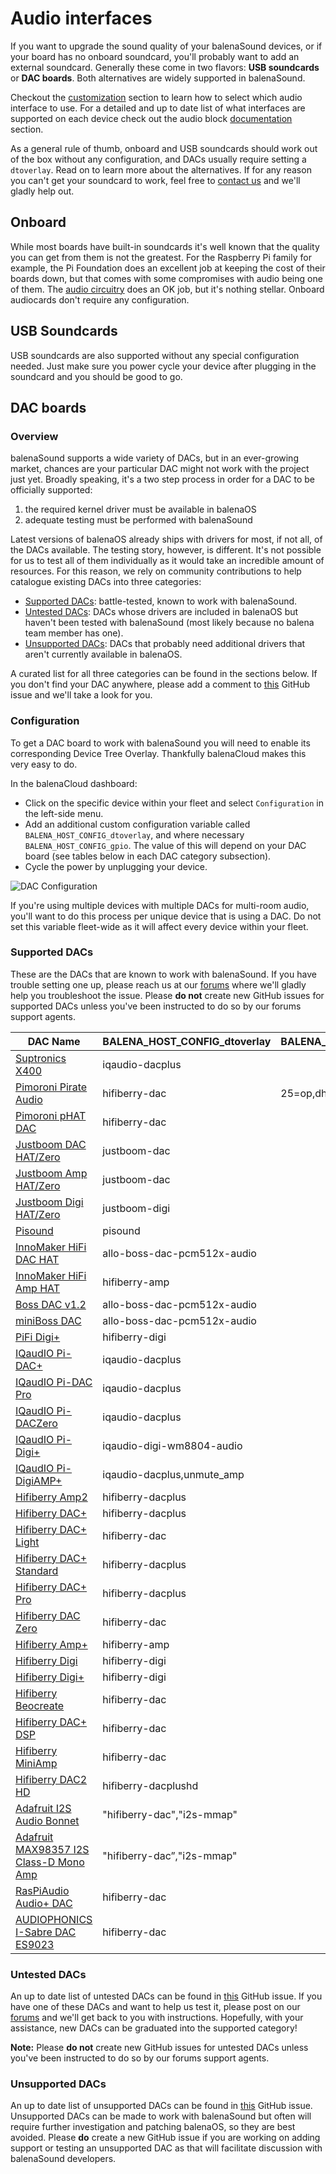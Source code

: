 # Audio interfaces

If you want to upgrade the sound quality of your balenaSound devices, or if your board has no onboard soundcard, you'll probably want to add an external soundcard. Generally these come in two flavors: **USB soundcards** or **DAC boards**. Both alternatives are widely supported in balenaSound.

Checkout the [customization](https://balena-sound.pages.dev/customization) section to learn how to select which audio interface to use. For a detailed and up to date list of what interfaces are supported on each device check out the audio block [documentation](https://github.com/balenablocks/audio#supported-devices) section.

As a general rule of thumb, onboard and USB soundcards should work out of the box without any configuration, and DACs usually require setting a `dtoverlay`. Read on to learn more about the alternatives. If for any reason you can't get your soundcard to work, feel free to [contact us](https://balena-sound.pages.dev/support#contact-us) and we'll gladly help out.

## Onboard

While most boards have built-in soundcards it's well known that the quality you can get from them is not the greatest. For the Raspberry Pi family for example, the Pi Foundation does an excellent job at keeping the cost of their boards down, but that comes with some compromises with audio being one of them. The [audio circuitry](https://hackaday.com/2018/07/13/behind-the-pin-how-the-raspberry-pi-gets-its-audio/) does an OK job, but it's nothing stellar. Onboard audiocards don't require any configuration.

## USB Soundcards

USB soundcards are also supported without any special configuration needed. Just make sure you power cycle your device after plugging in the soundcard and you should be good to go.

## DAC boards

### Overview

balenaSound supports a wide variety of DACs, but in an ever-growing market, chances are your particular DAC might not work with the project just yet. Broadly speaking, it's a two step process in order for a DAC to be officially supported:

1. the required kernel driver must be available in balenaOS
2. adequate testing must be performed with balenaSound

Latest versions of balenaOS already ships with drivers for most, if not all, of the DACs available. The testing story, however, is different. It's not possible for us to test all of them individually as it would take an incredible amount of resources. For this reason, we rely on community contributions to help catalogue existing DACs into three categories:

- [Supported DACs](https://balena-sound.pages.dev/audio-interfaces#Supported-DACs): battle-tested, known to work with balenaSound.
- [Untested DACs](https://balena-sound.pages.dev/audio-interfaces#Untested-DACs): DACs whose drivers are included in balenaOS but haven't been tested with balenaSound (most likely because no balena team member has one).
- [Unsupported DACs](https://balena-sound.pages.dev/audio-interfaces#Unsupported-DACs): DACs that probably need additional drivers that aren't currently available in balenaOS.

A curated list for all three categories can be found in the sections below. If you don't find your DAC anywhere, please add a comment to [this](https://github.com/balena-labs-projects/balena-sound/issues/439) GitHub issue and we'll take a look for you.

### Configuration

To get a DAC board to work with balenaSound you will need to enable its corresponding Device Tree Overlay. Thankfully balenaCloud makes this very easy to do.

In the balenaCloud dashboard:

- Click on the specific device within your fleet and select `Configuration` in the left-side menu.
- Add an additional custom configuration variable called `BALENA_HOST_CONFIG_dtoverlay`, and where necessary `BALENA_HOST_CONFIG_gpio`. The value of this will depend on your DAC board (see tables below in each DAC category subsection).
- Cycle the power by unplugging your device.

![DAC Configuration](https://github.com/theoisadoor/balena-sound/blob/theoisadoor-patch-1/docs/images/dac-vars.png)

If you're using multiple devices with multiple DACs for multi-room audio, you'll want to do this process per unique device that is using a DAC. Do not set this variable fleet-wide as it will affect every device within your fleet.

### Supported DACs

These are the DACs that are known to work with balenaSound. If you have trouble setting one up, please reach us at our [forums](https://forums.balena.io/) where we'll gladly help you troubleshoot the issue. Please **do not** create new GitHub issues for supported DACs unless you've been instructed to do so by our forums support agents.

| DAC Name                                     | BALENA_HOST_CONFIG_dtoverlay | BALENA_HOST_CONFIG_gpio |
| -------------------------------------------- | ---------------------------- | ----------------------- |
| [Suptronics X400][1]                         | iqaudio-dacplus              |                         |
| [Pimoroni Pirate Audio][12]                  | hifiberry-dac                | 25=op,dh                |
| [Pimoroni pHAT DAC][2]                       | hifiberry-dac                |                         |
| [Justboom DAC HAT/Zero][3]                   | justboom-dac                 |                         |
| [Justboom Amp HAT/Zero][30]                  | justboom-dac                 |                         |
| [Justboom Digi HAT/Zero][25]                 | justboom-digi                |                         |
| [Pisound][4]                                 | pisound                      |                         |
| [InnoMaker HiFi DAC HAT][8]                  | allo-boss-dac-pcm512x-audio  |                         |
| [InnoMaker HiFi Amp HAT][35]                 | hifiberry-amp                |                         |
| [Boss DAC v1.2][29]                          | allo-boss-dac-pcm512x-audio  |                         |
| [miniBoss DAC][10]                           | allo-boss-dac-pcm512x-audio  |                         |
| [PiFi Digi+][11]                             | hifiberry-digi               |                         |
| [IQaudIO Pi-DAC+][13]                        | iqaudio-dacplus              |                         |
| [IQaudIO Pi-DAC Pro][31]                     | iqaudio-dacplus              |                         |
| [IQaudIO Pi-DACZero][32]                     | iqaudio-dacplus              |                         |
| [IQaudIO Pi-Digi+][33]                       | iqaudio-digi-wm8804-audio    |                         |
| [IQaudIO Pi-DigiAMP+][34]                    | iqaudio-dacplus,unmute_amp   |                         |
| [Hifiberry Amp2][14]                         | hifiberry-dacplus            |                         |
| [Hifiberry DAC+][6]                          | hifiberry-dacplus            |                         |
| [Hifiberry DAC+ Light][15]                   | hifiberry-dac                |                         |
| [Hifiberry DAC+ Standard][16]                | hifiberry-dacplus            |                         |
| [Hifiberry DAC+ Pro][17]                     | hifiberry-dacplus            |                         |
| [Hifiberry DAC Zero][18]                     | hifiberry-dac                |                         |
| [Hifiberry Amp+][19]                         | hifiberry-amp                |                         |
| [Hifiberry Digi][20]                         | hifiberry-digi               |                         |
| [Hifiberry Digi+][21]                        | hifiberry-digi               |                         |
| [Hifiberry Beocreate][22]                    | hifiberry-dac                |                         |
| [Hifiberry DAC+ DSP][23]                     | hifiberry-dac                |                         |
| [Hifiberry MiniAmp][24]                      | hifiberry-dac                |                         |
| [Hifiberry DAC2 HD][27]                      | hifiberry-dacplushd          |                         |
| [Adafruit I2S Audio Bonnet][26]              | "hifiberry-dac","i2s-mmap"   |                         |
| [Adafruit MAX98357 I2S Class-D Mono Amp][28] | "hifiberry-dac”,"i2s-mmap"   |                         |
| [RasPiAudio Audio+ DAC][37]                  | hifiberry-dac                |                         |
| [AUDIOPHONICS I-Sabre DAC ES9023][39]        | hifiberry-dac                |                         |

[1]: http://www.suptronics.com/Xseries/x400.html
[2]: https://shop.pimoroni.com/products/phat-dac
[3]: https://uk.pi-supply.com/products/justboom-dac-hat
[4]: https://blokas.io/pisound/
[5]: https://forums.balena.io/t/regarding-dac-installation-on-balenasound-project/45568/27
[6]: https://www.hifiberry.com/products/dacplus/
[7]: https://forums.balena.io/t/no-sound-from-dac/61343/5
[8]: http://www.inno-maker.com/product/hifi-dac-hat/
[9]: https://github.com/balena-io-experimental/balena-sound/pull/98
[10]: https://allo.com/sparky/miniboss-rpi-zero.html
[11]: http://www.kumantech.com/kuman-sc07-raspberry-pi-hifi-digi-digital-sound-card-i2s-spdif-optical-fiber-for-raspberry-pi-3-2-model-b-b-sc07_p0041.html
[12]: https://shop.pimoroni.com/collections/pirate-audio
[13]: https://www.raspberrypi.org/products/iqaudio-dac-plus/
[14]: https://www.hifiberry.com/shop/boards/hifiberry-amp2/
[15]: https://www.hifiberry.com/shop/boards/hifiberry-dac-light/
[16]: https://www.hifiberry.com/shop/boards/hifiberry-dacplus-rca-version/
[17]: https://www.hifiberry.com/shop/boards/hifiberry-dac-pro/
[18]: https://www.hifiberry.com/shop/boards/hifiberry-dac-zero/
[19]: https://www.hifiberry.com/products/ampplus/
[20]: https://www.hifiberry.com/products/digi/
[21]: https://www.hifiberry.com/products/digiplus/
[22]: https://www.hifiberry.com/beocreate/
[23]: https://www.hifiberry.com/shop/boards/hifiberry-dac-dsp/
[24]: https://www.hifiberry.com/shop/boards/miniamp/
[25]: https://uk.pi-supply.com/products/justboom-digi-hat
[26]: https://www.adafruit.com/product/4037
[27]: https://www.hifiberry.com/shop/boards/hifiberry-dac2-hd/
[28]: https://learn.adafruit.com/adafruit-max98357-i2s-class-d-mono-amp
[29]: https://allo.com/sparky/boss-dac.html
[30]: https://uk.pi-supply.com/products/justboom-amp-hat
[31]: https://www.raspberrypi.org/products/iqaudio-dac-pro/
[32]: http://www.thepilocator.com/Product/Info/iqaudio-pi-daczero-full-hd-audio-card-mmp
[33]: https://shop.pimoroni.com/products/pi-digi?variant=33370425994
[34]: https://www.raspberrypi.org/products/iqaudio-digiamp-plus/
[35]: https://www.inno-maker.com/product/hifi-amp-hat/
[36]: https://github.com/balena-io-experimental/balena-sound/issues/385
[37]: https://raspiaudio.com/produit/audio
[38]: https://github.com/balena-io-experimental/balena-sound/issues/355
[39]: https://www.audiophonics.fr/fr/dac-et-interfaces-pour-raspberry-pi/audiophonics-i-sabre-dac-es9023-tcxo-raspberry-pi-a-b-20-i2s-p-9978.html
[40]: https://github.com/balena-io-experimental/balena-sound/issues/345

### Untested DACs

An up to date list of untested DACs can be found in [this](https://github.com/balena-io-experimental/balena-sound/issues/439) GitHub issue. If you have one of these DACs and want to help us test it, please post on our [forums](https://forums.balena.io/) and we'll get back to you with instructions. Hopefully, with your assistance, new DACs can be graduated into the supported category!

**Note:** Please **do not** create new GitHub issues for untested DACs unless you've been instructed to do so by our forums support agents.

### Unsupported DACs

An up to date list of unsupported DACs can be found in [this](https://github.com/balena-io-experimental/balena-sound/issues/439) GitHub issue. Unsupported DACs can be made to work with balenaSound but often will require further investigation and patching balenaOS, so they are best avoided. Please **do** create a new GitHub issue if you are working on adding support or testing an unsupported DAC as that will facilitate discussion with balenaSound developers.
